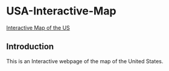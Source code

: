 # USA-Interactive-Map

[Interactive Map of the US](./screenshot.png)

## Introduction 
This is an Interactive webpage of the map of the United States. 
